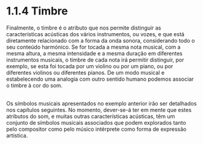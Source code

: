 # 1.1.4 Timbre

Finalmente, o timbre é o atributo que nos permite distinguir as características acústicas dos vários instrumentos, ou vozes, e que está diretamente relacionado com a forma da onda sonora, considerando todo o seu conteúdo harmónico. Se for tocada a mesma nota musical, com a mesma altura, a mesma intensidade e a mesma duração em diferentes instrumentos musicais, o timbre de cada nota irá permitir distinguir, por exemplo, se esta foi tocada por um violino ou por um piano, ou por diferentes violinos ou diferentes pianos. De um modo musical e estabelecendo uma analogia com outro sentido humano podemos associar o timbre à cor do som.

\
Os símbolos musicais apresentados no exemplo anterior irão ser detalhados nos capítulos seguintes. No momento, dever-se-á ter em mente que estes atributos do som, e muitas outras características acústicas, têm um conjunto de símbolos musicais associados que podem explorados tanto pelo compositor como pelo músico intérprete como forma de expressão artística.
